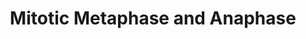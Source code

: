 ---
annotations:
- type: Pathway Ontology
  value: regulatory pathway
- type: Pathway Ontology
  value: '"cell cycle pathway'
authors:
- ReactomeTeam
- Anwesha
- Ryanmiller
description: Metaphase is marked by the formation of the metaphase plate.  The metaphase
  plate is formed when the spindle fibers align the chromosomes along the middle of
  the cell.  Such an organization helps to ensure that later, when the chromosomes
  are separated, each new nucleus that is formed receives one copy of each chromosome.
  This pathway has not yet been annotated in Reactome.<br><br>The metaphase to anaphase
  transition during mitosis is triggered by the destruction of mitotic cyclins.<br><br>In
  anaphase, the paired chromosomes separate at the centromeres, and move to the opposite
  sides of the cell. The movement of the chromosomes is facilitated by a combination
  of kinetochore movement along the spindle microtubules and through the physical
  interaction of polar microtubules.  View original pathway at [http://www.reactome.org/PathwayBrowser/#DIAGRAM=2555396
  Reactome].
last-edited: 2021-01-25
organisms:
- Homo sapiens
redirect_from:
- /index.php/Pathway:WP2757
- /instance/WP2757
schema-jsonld:
- '@context': https://schema.org/
  '@id': https://wikipathways.github.io/pathways/WP2757.html
  '@type': Dataset
  creator:
    '@type': Organization
    name: WikiPathways
  description: Metaphase is marked by the formation of the metaphase plate.  The metaphase
    plate is formed when the spindle fibers align the chromosomes along the middle
    of the cell.  Such an organization helps to ensure that later, when the chromosomes
    are separated, each new nucleus that is formed receives one copy of each chromosome.
    This pathway has not yet been annotated in Reactome.<br><br>The metaphase to anaphase
    transition during mitosis is triggered by the destruction of mitotic cyclins.<br><br>In
    anaphase, the paired chromosomes separate at the centromeres, and move to the
    opposite sides of the cell. The movement of the chromosomes is facilitated by
    a combination of kinetochore movement along the spindle microtubules and through
    the physical interaction of polar microtubules.  View original pathway at [http://www.reactome.org/PathwayBrowser/#DIAGRAM=2555396
    Reactome].
  keywords:
  - dimer
  - 'ANAPC2 '
  - 'NUP205 '
  - 'LMNA-1 '
  - 'CCNB2 '
  - 'UBB(77-152) '
  - 'AURKB '
  - 'NDE1 '
  - 'PSMB9 '
  - 'CHMP2A '
  - 'SGOL2 '
  - 'LMNB1 '
  - 'PSMD5 '
  - 'UBE2D1 '
  - POM121
  - 'NUP37 '
  - p-S71,S86-LBR:KPNB1
  - 'RAD21 '
  - LBR
  - RAN:GTP:KPNB1,TNPO1
  - 'SKA1 '
  - CHMP3
  - VRK1,(VRK2)
  - ANKLE2
  - (Aalpha:B55alpha:Calpha)
  - 'SPC24 '
  - ATP
  - ANKLE2:PP2A
  - LEM2D:ESCRT-III:IST1:CC2D1B
  - 'ESPL1(1507-1535) '
  - 'STAG1 '
  - NAM
  - SUMO1:RANGAP1
  - 'BUB3 '
  - 'UBE2E1 '
  - 'DYNC1LI1 '
  - 'UBC(305-380) '
  - 'CC2D1B '
  - 'PSMB1 '
  - LEMD2:ESCRT-III:IST1
  - 'PSMC5 '
  - KPNB1
  - ESPL1
  - 'PSMB3 '
  - Cohesin:PDS5:p-CDCA5:WAPAL:Sister Centromeres:Kinetochores:Microtubules
  - 'SPDL1 '
  - 'ANKLE2 '
  - 'PSMB2 '
  - 'BIRC5 '
  - 'TUBA4A '
  - 'CLIP1 '
  - Sister
  - 'GDP '
  - 'ESPL1(1-1506) '
  - 'CHMP3 '
  - 'PTTG1 '
  - 'ITGB3BP '
  - RAN:GTP:Nuclear
  - 'Tubulin beta-8 chain-like protein '
  - 'NUDC '
  - 'MIS12 '
  - 'p-S454-RAD21(451-631) '
  - CHMP2A
  - NDC1
  - 'TUBB4A '
  - CHMP2B
  - 'PPP2R5B '
  - Ac-K302-ANKLE2
  - 'Sister Centromere '
  - 'PSMB6 '
  - 'EMD '
  - 'UBE2C '
  - 'TUBAL3 '
  - 'PPP2R5A '
  - 'ZW10 '
  - 'PSMC6 '
  - 'CENPK '
  - 'p-S71,S86-LBR '
  - 'NUP98-5 '
  - 'TUBA8 '
  - LEM2D:ESCRT-III:IST1:CC2D1B:SPAST:VPS4A
  - 'RPS27 '
  - 'SMC1A '
  - 2'-O-acetyl-ADP-ribose
  - 'DYNC1I1 '
  - 'PPP2R1B '
  - 'PSMB10 '
  - p-FBXO5
  - 'DYNC1LI2 '
  - 'WAPAL '
  - 'LEMD2 '
  - 'TNPO1 '
  - 'PSMD10 '
  - 'ESPL1(1536-2120) '
  - vesicle
  - 'CDC16 '
  - 'RAD21(173-450) '
  - 'DYNC1I2 '
  - 'SPAST '
  - PTTG1
  - 'NUP133 '
  - 'PSMB11 '
  - 'p-T2,T3,S4-BANF1 '
  - EMD/ TMPO/ LEMD3/
  - Nup107-160
  - 'PPP2R5C '
  - UBE2I
  - 'NSL1 '
  - 'PPP2R1A '
  - 'TUBA1B '
  - RANGAP1 homodimer
  - 'KPNB1 '
  - 'PSMD3 '
  - '2xAcK-SMC3 '
  - ANKLE2:VRK1/VRK2
  - 'DSN1 '
  - 'NDC80 '
  - 'TUBB4B '
  - 'PDS5A '
  - KPNB1,TNPO1
  - 'PLK1 '
  - 'PPP2CB '
  - 'PAFAH1B1 '
  - 'ZWILCH '
  - Nup107-160 complex
  - 'PSMD12 '
  - WAPAL
  - 'RAN '
  - 'TUBB2A '
  - 'PSMD1 '
  - 'APITD1 '
  - 'SUMO1-C93-UBE2I '
  - 'XPO1 '
  - 'PSMC1 '
  - RAD21
  - 'DYNLL2 '
  - 'p-S454-RAD21 '
  - 'GTP '
  - 'PSMB7 '
  - homodimer
  - 'KIF18A '
  - 'TAOK1 '
  - 'BUB1 '
  - 'PDS5B '
  - 'PMF1 '
  - 'PSMD11 '
  - 'TUBA3C/3D '
  - 'NUP35 '
  - 'PSMD9 '
  - 'CENPO '
  - 'NUP58-2 '
  - 'CHMP4C '
  - SIRT2
  - 'IST1 '
  - CHMP4B
  - 'CLASP1 '
  - alpha-beta tubulin
  - 'SEH1L-1 '
  - 'UBB(153-228) '
  - 'Nuclear envelope vesicle '
  - 'UBA52(1-76) '
  - 'CDC23 '
  - SPAST
  - 'TUBA4B '
  - PDS5
  - NAD+
  - 'SGOL1 '
  - 'PSMA4 '
  - FBXO5
  - 'VRK2-2 '
  - LEM2D:ESCRT-III:IST1:CC2D1B:SPAST
  - Cleaved
  - 'POM121 '
  - 'PSMD8 '
  - 'NUP107 '
  - 'TUBA1A '
  - RAN:GTP
  - complex:NUP188:NDC1:POM121:AHCTF1:Chromatin
  - p-T210-PLK1
  - 'RAD21(1-172) '
  - 'CCNB1 '
  - 'PSMA2 '
  - 'NUP58-1 '
  - 'LEMD3 '
  - CDC20:p-APC/C:PTTG1
  - 'SPC25 '
  - 'STAG2 '
  - 'PPP2R2A '
  - 'PSME1 '
  - 'UBE2I-G97-SUMO1 '
  - 'Sister Chromosomal Arm '
  - 'PSMB4 '
  - CHMP6
  - 'UBC(229-304) '
  - 'NUP155 '
  - 'HDAC8-1 '
  - Cohesin:PDS5:WAPAL
  - 'SMC3 '
  - 'ANAPC7 '
  - 'SKA2 '
  - SUMO1:C93-UBE2I
  - 'VPS4A '
  - 'NUP160 '
  - 'CENPT '
  - 'INCENP '
  - p-S454-RAD21(451-631)
  - 'CDC20 '
  - 'ANAPC16 '
  - Lamin dimers
  - 'TUBA3E '
  - 'CASC5 '
  - p-RAD21-Ac-Cohesin:PDS5:p-CDCA5:WAPAL:Sister Centromeres:Kinetochores:Microtubules
  - 'NUP93 '
  - 'SEC13 '
  - 'CLASP2 '
  - Nup62
  - 'CENPA '
  - 'TUBB8 '
  - CoA-SH
  - LEMD2:CHMP7
  - 'PPP1CC '
  - 'CHMP4A '
  - 'PSMD6 '
  - 'PSMC2 '
  - H+
  - 'PSMA6 '
  - Nup62 Complex
  - Mitotic Prometaphase
  - envelope vesicles
  - 'TUBB2B '
  - AHCTF1
  - complex:Nup93
  - 'UBB(1-76) '
  - 'CENPN '
  - 'UBC(609-684) '
  - PP2A
  - 'ZWINT '
  - 'MAD1L1 '
  - EMD/TMPO/LEMD3/LEMD2:Lamin filaments:BANF1:Chromatin
  - 'CKAP5 '
  - 'NUP54 '
  - 'MAPRE1 '
  - GTP
  - ESPL1 Autocleaved
  - 'PSME3 '
  - p-T2,T3,S4-BANF1
  - 'TMPO-1 '
  - Nup93
  - KPNB1,TNPO1:Nup107-160 complex
  - 'BUB1B '
  - 'UBC(457-532) '
  - 'ERCC6L '
  - 'CENPE '
  - 'ANAPC1 '
  - 'PSMF1 '
  - CHMP7
  - 'PSMA5 '
  - 'BANF1 '
  - GDP
  - CHMP4C
  - RAD21(173-450)
  - RAN:GDP
  - 'UBC(153-228) '
  - 'PSMD4 '
  - HDAC8
  - 'CENPM '
  - 'RPS27A(1-76) '
  - 'K11polyUb-PTTG1 '
  - 'TUBB3 '
  - Fused nuclear
  - H2O
  - p-S71,S86-LBR
  - VPS4A
  - 'CENPQ '
  - 'ESPL1 '
  - 'TUBB1 '
  - Ac-CoA
  - CDC20:p-APC/C
  - 'CDCA8 '
  - NUP188
  - 'RANGAP1-G97-SUMO1 '
  - p-S21,S75,T159-CDCA5
  - RAD21(1-172)
  - 'PSMA8 '
  - 'MLF1IP '
  - 'PSMA1 '
  - 'SHFM1 '
  - 'Lamin filaments '
  - Microtubule
  - LEMD2
  - 'PSME2 '
  - 'KIF2A '
  - 'PSMA7 '
  - 'CENPH '
  - 'CENPC1 '
  - 'KIF2B '
  - 'PSMD14 '
  - 'CENPL '
  - CHMP4A
  - 'UBC(533-608) '
  - ADP
  - 'PSMD2 '
  - 'PSMC3 '
  - CCNB1,CCNB2:p-T161-CDK1
  - CC2D1B
  - 'ANAPC11 '
  - 'ANAPC5 '
  - Nuclear envelope
  - POM121:Nup107-160
  - 'NUP188 '
  - Pi
  - 'CHMP2B '
  - 'TUBA1C '
  - 'UBE2S '
  - 'CDC27 '
  - 'AHCTF1 '
  - Centromere:Kinetochore:Microtubules
  - 'p-S21,S75,T159-CDCA5 '
  - 'NUF2 '
  - 'Microtubule protofilament '
  - 'NUP85 '
  - 'KIF2C '
  - 'PSMC4 '
  - CDC20:pAPC/C:K11polyUb-PTTG1
  - 'UBC(1-76) '
  - 'VRK1 '
  - 'KNTC1 '
  - 'MAD2L1 '
  - 'RANGAP1 '
  - 'RCC2 '
  - 'PSMB8 '
  - 'PSME4 '
  - 'CHMP6 '
  - 'CENPI '
  - 'PPP2CA '
  - 'ANAPC4 '
  - 'NUP43 '
  - 'PSMD7 '
  - 'TUBB6 '
  - 'PSMB5 '
  - 'PPP2R5E '
  - 'UBC(381-456) '
  - 'p-T161-CDK1 '
  - 'ANAPC10 '
  - 'CHMP7 '
  - 'UBC(77-152) '
  - BANF1
  - 'RANBP2 '
  - Cohesin Complex
  - Chromatin
  - 'NDEL1 '
  - 'PSMD13 '
  - RCC1
  - 'DYNLL1 '
  - 'CDC26 '
  - 'CENPF '
  - 'DYNC1H1 '
  - Ub
  - 'NUP62 '
  - 'LMNA-2 '
  - 26S proteasome
  - 'ANAPC15 '
  - 'SUMO1-K524-RANGAP1 '
  - complex:AHCTF1:Chromatin
  - Nup93 complex
  - PTTG1:ESPL1
  - IST1
  - 'NDC1 '
  - 'CENPP '
  - 'PPP2R5D '
  - 'CHMP4B '
  - 'B9D2 '
  - 'PSMA3 '
  license: CC0
  name: Mitotic Metaphase and Anaphase
seo: CreativeWork
title: Mitotic Metaphase and Anaphase
wpid: WP2757
---
